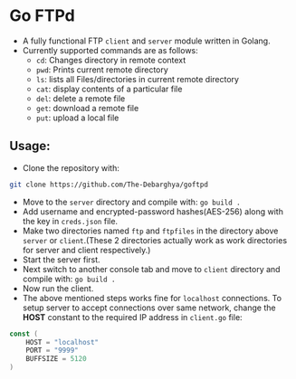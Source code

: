 # Go FTPd

* A fully functional FTP `client` and `server` module written in Golang.
* Currently supported commands are as follows:
  - `cd`: Changes directory in remote context
  - `pwd`: Prints current remote directory
  - `ls`: lists all Files/directories in current remote directory
  - `cat`: display contents of a particular file
  - `del`: delete a remote file
  - `get`: download a remote file
  - `put`: upload a local file

## Usage:

- Clone the repository with:
```bash
git clone https://github.com/The-Debarghya/goftpd
```
- Move to the `server` directory and compile with:
`go build .`
- Add username and encrypted-password hashes(AES-256) along with the key in `creds.json` file.
- Make two directories named `ftp` and `ftpfiles` in the directory above `server` or `client`.(These 2 directories actually work as work directories for server and client respectively.)
- Start the server first.
- Next switch to another console tab and move to `client` directory and compile with:
`go build .`
- Now run the client.
- The above mentioned steps works fine for `localhost` connections. To setup server to accept connections over same network, change the **HOST** constant to the required IP address in `client.go` file:
```go
const (
	HOST = "localhost"
	PORT = "9999"
	BUFFSIZE = 5120
)
```
